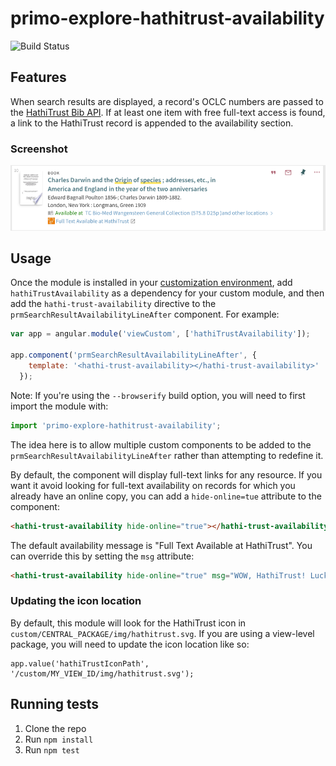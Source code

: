 # primo-explore-hathitrust-availability

![Build Status](https://api.travis-ci.org/UMNLibraries/primo-explore-hathitrust-availability.svg?branch=master)

## Features
When search results are displayed, a record's OCLC numbers are passed to the [HathiTrust Bib API](https://www.hathitrust.org/bib_api). If at least one item with free full-text access is found, a link to the HathiTrust record is appended to the availability section. 

### Screenshot
![screenshot](screenshots/screenshot.png)

## Usage
Once the module is installed in your [customization environment](https://github.com/ExLibrisGroup/primo-explore-devenv), add `hathiTrustAvailability` as a dependency for your custom module, and then add the `hathi-trust-availability` directive to the `prmSearchResultAvailabilityLineAfter` component. For example:

```javascript
var app = angular.module('viewCustom', ['hathiTrustAvailability']);

app.component('prmSearchResultAvailabilityLineAfter', {
    template: '<hathi-trust-availability></hathi-trust-availability>'
  });
```
Note: If you're using the `--browserify` build option, you will need to first import the module with:

```javascript 
import 'primo-explore-hathitrust-availability';
```

The idea here is to allow multiple custom components to be added to the `prmSearchResultAvailabilityLineAfter` rather than attempting to redefine it. 

By default, the component will display full-text links for any resource. If you want it avoid looking for full-text availability on records for which you already have an online copy, you can add a `hide-online=tue` attribute to the component: 

```html
<hathi-trust-availability hide-online="true"></hathi-trust-availability>
```

The default availability message is "Full Text Available at HathiTrust". You can override this by setting the `msg` attribute:

```html
<hathi-trust-availability hide-online="true" msg="WOW, HathiTrust! Lucky you!"></hathi-trust-availability>
```

### Updating the icon location
By default, this module will look for the HathiTrust icon in `custom/CENTRAL_PACKAGE/img/hathitrust.svg`. If you are using a view-level package, you will need to update the icon location like so: 

```javasctipt
app.value('hathiTrustIconPath', '/custom/MY_VIEW_ID/img/hathitrust.svg');
```

## Running tests
1. Clone the repo
2. Run `npm install`
3. Run `npm test`


